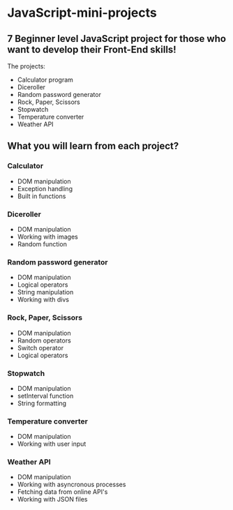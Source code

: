 # JavaScript-mini-projects

## 7 Beginner level JavaScript project for those who want to develop their Front-End skills!

The projects:

* Calculator program
* Diceroller
* Random password generator
* Rock, Paper, Scissors
* Stopwatch
* Temperature converter
* Weather API

## What you will learn from each project?

### Calculator
 - DOM manipulation
 - Exception handling
 - Built in functions
### Diceroller
 - DOM manipulation
 - Working with images
 - Random function
### Random password generator
 - DOM manipulation
 - Logical operators
 - String manipulation
 - Working with divs
### Rock, Paper, Scissors
 - DOM manipulation
 - Random operators
 - Switch operator
 - Logical operators
### Stopwatch
 - DOM manipulation
 - setInterval function
 - String formatting
### Temperature converter
 - DOM manipulation
 - Working with user input
### Weather API
 - DOM manipulation
 - Working with asyncronous processes
 - Fetching data from online API's
 - Working with JSON files
